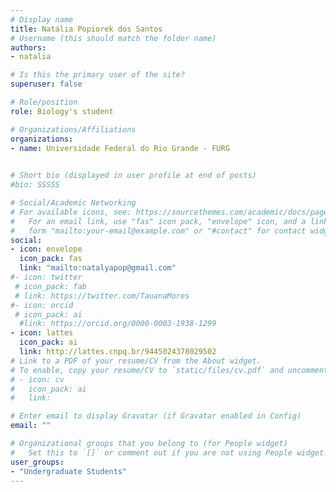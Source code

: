 ```yaml
---
# Display name
title: Natália Popiorek dos Santos
# Username (this should match the folder name)
authors:
- natalia

# Is this the primary user of the site?
superuser: false

# Role/position
role: Biology's student 

# Organizations/Affiliations
organizations:
- name: Universidade Federal do Rio Grande - FURG
  

# Short bio (displayed in user profile at end of posts)
#bio: SSSSS

# Social/Academic Networking
# For available icons, see: https://sourcethemes.com/academic/docs/page-builder/#icons
#   For an email link, use "fas" icon pack, "envelope" icon, and a link in the
#   form "mailto:your-email@example.com" or "#contact" for contact widget.
social:
- icon: envelope
  icon_pack: fas
  link: "mailto:natalyapop@gmail.com"
#- icon: twitter
 # icon_pack: fab
 # link: https://twitter.com/TauanaMores
#- icon: orcid
 # icon_pack: ai
  #link: https://orcid.org/0000-0003-1938-1299
- icon: lattes
  icon_pack: ai
  link: http://lattes.cnpq.br/9445024378029502
# Link to a PDF of your resume/CV from the About widget.
# To enable, copy your resume/CV to `static/files/cv.pdf` and uncomment the lines below.
# - icon: cv
#   icon_pack: ai
#   link: 

# Enter email to display Gravatar (if Gravatar enabled in Config)
email: ""

# Organizational groups that you belong to (for People widget)
#   Set this to `[]` or comment out if you are not using People widget.
user_groups:
- "Undergraduate Students"
---
```


